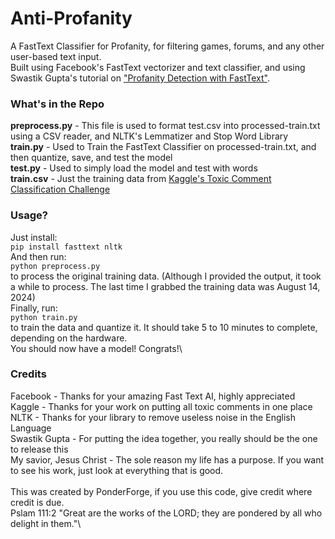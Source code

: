 # Anti-Profanity
 A FastText Classifier for Profanity, for filtering games, forums, and any other user-based text input.\
 Built using Facebook's FastText vectorizer and text classifier, and using Swastik Gupta's tutorial on ["Profanity Detection with FastText"](https://towardsdatascience.com/profanity-detection-with-fasttext-ab2b3d63264f).
### What's in the Repo
**preprocess.py** - This file is used to format test.csv into processed-train.txt using a CSV reader, and NLTK's Lemmatizer and Stop Word Library\
**train.py** - Used to Train the FastText Classifier on processed-train.txt, and then quantize, save, and test the model\
**test.py** - Used to simply load the model and test with words\
**train.csv** - Just the training data from [Kaggle's Toxic Comment Classification Challenge](https://www.kaggle.com/c/jigsaw-toxic-comment-classification-challenge/data?select=train.csv.zip)
### Usage? 
Just install:\
`pip install fasttext nltk`\
And then run:\
`python preprocess.py`\
to process the original training data. (Although I provided the output, it took a while to process. The last time I grabbed the training data was August 14, 2024)\
Finally, run:\
`python train.py`\
to train the data and quantize it. It should take 5 to 10 minutes to complete, depending on the hardware.\
You should now have a model! Congrats!\

### Credits
Facebook - Thanks for your amazing Fast Text AI, highly appreciated\
Kaggle - Thanks for your work on putting all toxic comments in one place\
NLTK - Thanks for your library to remove useless noise in the English Language\
Swastik Gupta - For putting the idea together, you really should be the one to release this\
My savior, Jesus Christ - The sole reason my life has a purpose. If you want to see his work, just look at everything that is good.\
\
This was created by PonderForge, if you use this code, give credit where credit is due.\
Pslam 111:2 "Great are the works of the LORD; they are pondered by all who delight in them."\
